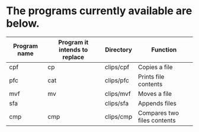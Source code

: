 # The programs currently available are below.

|Program name|Program it intends to replace|Directory|Function|
|---         |---                          |---      | ---
|cpf         |        cp                   |clips/cpf|Copies a file|
|pfc         |        cat                  |clips/pfc|Prints file contents|
|mvf         |        mv                   |clips/mvf|Moves a file|
|sfa         |                             |clips/sfa|Appends files|
|cmp         |        cmp                  |clips/cmp|Compares two files contents|

